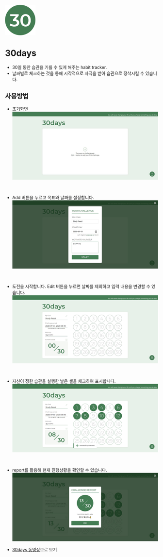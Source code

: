 ![30days](https://github.com/lee-suyeon/30days/blob/master/img/favicon.png?raw=true "30days favicon")
# 30days
- 30일 동안 습관을 기를 수 있게 해주는  habit tracker.
- 날짜별로 체크하는 것을 통해 시각적으로 자극을 받아 습관으로 정착시킬 수 있습니다.

## 사용방법
* 초기화면   
<img src="https://github.com/lee-suyeon/30days/blob/master/img/1.JPG?raw=true" width="600px" alt="초기화면"></img>
<br />

* Add 버튼을 누르고 목표와 날짜를 설정합니다.        
<img src="https://github.com/lee-suyeon/30days/blob/master/img/2.JPG?raw=true" width="600px" alt="입력화면"></img>
<br />

* 도전을 시작합니다. Edit 버튼을 누르면 날짜를 제외하고 입력 내용을 변경할 수 있습니다.    
<img src="https://github.com/lee-suyeon/30days/blob/master/img/3.JPG?raw=true" width="600px" alt="시작화면"></img>
<br />

* 자신이 정한 습관을 실행한 날은 셀을 체크하여 표시합니다.   
<img src="https://github.com/lee-suyeon/30days/blob/master/img/4.jpg?raw=true" width="600px" alt="셀클릭"></img>
<br />

* report를 활용해 현재 진행상황을 확인할 수 있습니다.    
<img src="https://github.com/lee-suyeon/30days/blob/master/img/5.JPG?raw=true" width="600px" alt="진행상황"></img>

* [30days 동영상](https://www.youtube.com/watch?v=v9nEv3zoOdc "youtube link")으로 보기


